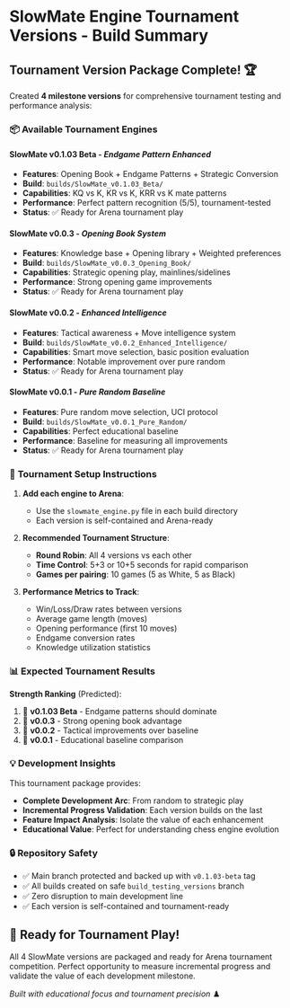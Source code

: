 # SlowMate Engine Tournament Versions - Build Summary

## Tournament Version Package Complete! 🏆

Created **4 milestone versions** for comprehensive tournament testing and performance analysis:

### 📦 **Available Tournament Engines**

#### **SlowMate v0.1.03 Beta** - *Endgame Pattern Enhanced*
- **Features**: Opening Book + Endgame Patterns + Strategic Conversion
- **Build**: `builds/SlowMate_v0.1.03_Beta/`
- **Capabilities**: KQ vs K, KR vs K, KRR vs K mate patterns
- **Performance**: Perfect pattern recognition (5/5), tournament-tested
- **Status**: ✅ Ready for Arena tournament play

#### **SlowMate v0.0.3** - *Opening Book System*  
- **Features**: Knowledge base + Opening library + Weighted preferences
- **Build**: `builds/SlowMate_v0.0.3_Opening_Book/`
- **Capabilities**: Strategic opening play, mainlines/sidelines
- **Performance**: Strong opening game improvements
- **Status**: ✅ Ready for Arena tournament play

#### **SlowMate v0.0.2** - *Enhanced Intelligence*
- **Features**: Tactical awareness + Move intelligence system
- **Build**: `builds/SlowMate_v0.0.2_Enhanced_Intelligence/`
- **Capabilities**: Smart move selection, basic position evaluation
- **Performance**: Notable improvement over pure random
- **Status**: ✅ Ready for Arena tournament play

#### **SlowMate v0.0.1** - *Pure Random Baseline*
- **Features**: Pure random move selection, UCI protocol
- **Build**: `builds/SlowMate_v0.0.1_Pure_Random/`
- **Capabilities**: Perfect educational baseline
- **Performance**: Baseline for measuring all improvements  
- **Status**: ✅ Ready for Arena tournament play

### 🎯 **Tournament Setup Instructions**

1. **Add each engine to Arena**:
   - Use the `slowmate_engine.py` file in each build directory
   - Each version is self-contained and Arena-ready

2. **Recommended Tournament Structure**:
   - **Round Robin**: All 4 versions vs each other
   - **Time Control**: 5+3 or 10+5 seconds for rapid comparison
   - **Games per pairing**: 10 games (5 as White, 5 as Black)

3. **Performance Metrics to Track**:
   - Win/Loss/Draw rates between versions
   - Average game length (moves)
   - Opening performance (first 10 moves)
   - Endgame conversion rates
   - Knowledge utilization statistics

### 📊 **Expected Tournament Results**

**Strength Ranking** (Predicted):
1. 🥇 **v0.1.03 Beta** - Endgame patterns should dominate
2. 🥈 **v0.0.3** - Strong opening book advantage  
3. 🥉 **v0.0.2** - Tactical improvements over baseline
4. 🎯 **v0.0.1** - Educational baseline comparison

### 💡 **Development Insights**

This tournament package provides:
- **Complete Development Arc**: From random to strategic play
- **Incremental Progress Validation**: Each version builds on the last
- **Feature Impact Analysis**: Isolate the value of each enhancement
- **Educational Value**: Perfect for understanding chess engine evolution

### 🔒 **Repository Safety**

- ✅ Main branch protected and backed up with `v0.1.03-beta` tag
- ✅ All builds created on safe `build_testing_versions` branch
- ✅ Zero disruption to main development line
- ✅ Each version is self-contained and tournament-ready

## 🚀 **Ready for Tournament Play!**

All 4 SlowMate versions are packaged and ready for Arena tournament competition. Perfect opportunity to measure incremental progress and validate the value of each development milestone.

*Built with educational focus and tournament precision* ♟️
